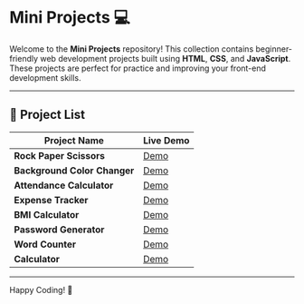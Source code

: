# Mini Projects 💻

Welcome to the **Mini Projects** repository! This collection contains beginner-friendly web development projects built using **HTML**, **CSS**, and **JavaScript**. These projects are perfect for practice and improving your front-end development skills.

---

## 📂 Project List

| Project Name                 | Live Demo                                                  |
| ---------------------------- | ---------------------------------------------------------- |
| **Rock Paper Scissors**      | [Demo](https://rock-paper-scissor-tau-bice.vercel.app/)    |
| **Background Color Changer** | [Demo](https://background-color-changer-ashen.vercel.app/) |
| **Attendance Calculator**    | [Demo](https://attendance-calculator-seven.vercel.app/)    |
| **Expense Tracker**          | [Demo](https://expense-tracker-alpha-gray.vercel.app/)     |
| **BMI Calculator**           | [Demo](https://bmi-calculator-neon-sigma.vercel.app/)      |
| **Password Generator**       | [Demo](https://password-generator-five-silk.vercel.app/)   |
| **Word Counter**             | [Demo](https://word-counter-azure.vercel.app/)             |
| **Calculator**               | [Demo](https://calculator-phi-puce.vercel.app/)            |

---

Happy Coding! 🎉
